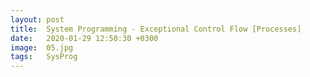 ```yaml
---
layout: post
title:  System Programming - Exceptional Control Flow [Processes]
date:   2020-01-29 12:50:30 +0300
image:  05.jpg
tags:   SysProg
---
```

